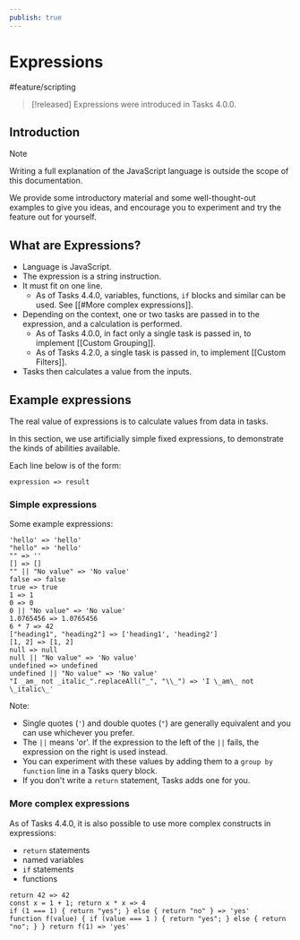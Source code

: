 ```yaml
---
publish: true
---
```


# Expressions

<span class="related-pages">#feature/scripting</span>

> [!released]
> Expressions were introduced in Tasks 4.0.0.

## Introduction

> [!Note]
> Writing a full explanation of the JavaScript language is outside the scope of this documentation.
>
> We provide some introductory material and some well-thought-out examples to give you ideas, and encourage you to experiment and try the feature out for yourself.

## What are Expressions?

- Language is JavaScript.
- The expression is a string instruction.
- It must fit on one line.
  - As of Tasks 4.4.0, variables, functions, `if` blocks and similar can be used. See [[#More complex expressions]].
- Depending on the context, one or two tasks are passed in to the expression, and a calculation is performed.
  - As of Tasks 4.0.0, in fact only a single task is passed in, to implement [[Custom Grouping]].
  - As of Tasks 4.2.0, a single task is passed in, to implement [[Custom Filters]].
- Tasks then calculates a value from the inputs.

## Example expressions

The real value of expressions is to calculate values from data in tasks.

In this section, we use artificially simple fixed expressions, to demonstrate the kinds of abilities available.

Each line below is of the form:

~~~text
expression => result
~~~

### Simple expressions

Some example expressions:

<!-- placeholder to force blank line before included text --><!-- include: Expression.test.Expression_result.approved.md -->

~~~text
'hello' => 'hello'
"hello" => 'hello'
"" => ''
[] => []
"" || "No value" => 'No value'
false => false
true => true
1 => 1
0 => 0
0 || "No value" => 'No value'
1.0765456 => 1.0765456
6 * 7 => 42
["heading1", "heading2"] => ['heading1', 'heading2']
[1, 2] => [1, 2]
null => null
null || "No value" => 'No value'
undefined => undefined
undefined || "No value" => 'No value'
"I _am_ not _italic_".replaceAll("_", "\\_") => 'I \_am\_ not \_italic\_'
~~~

<!-- placeholder to force blank line after included text --><!-- endInclude -->

Note:

- Single quotes (`'`) and double quotes (`"`) are generally equivalent and you can use whichever you prefer.
- The `||` means 'or'. If the expression to the left of the `||` fails, the expression on the right is used instead.
- You can experiment with these values by adding them to a `group by function` line in a Tasks query block.
- If you don't write a `return` statement, Tasks adds one for you.

### More complex expressions

As of Tasks 4.4.0, it is also possible to use more complex constructs in expressions:

- `return` statements
- named variables
- `if` statements
- functions

<!-- placeholder to force blank line before included text --><!-- include: Expression.test.Expression_returns_and_functions.approved.md -->

~~~text
return 42 => 42
const x = 1 + 1; return x * x => 4
if (1 === 1) { return "yes"; } else { return "no" } => 'yes'
function f(value) { if (value === 1 ) { return "yes"; } else { return "no"; } } return f(1) => 'yes'
~~~

<!-- placeholder to force blank line after included text --><!-- endInclude -->
